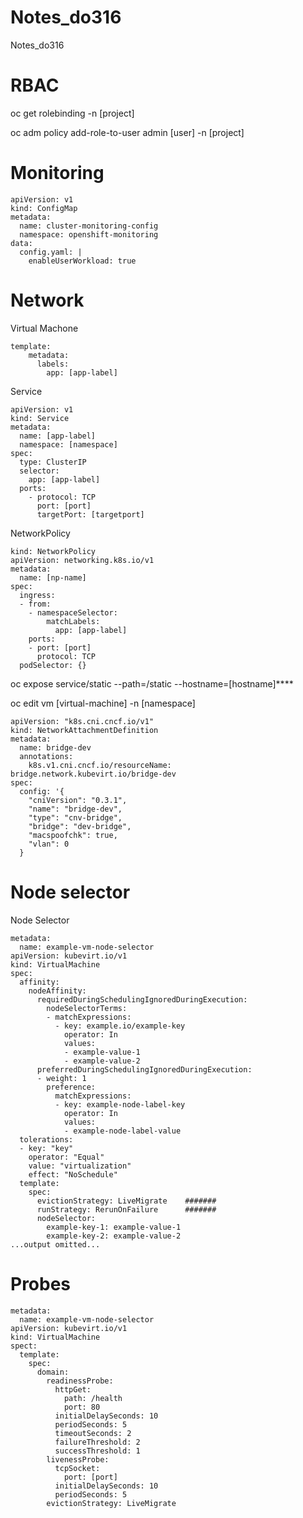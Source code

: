 # Notes_do316
Notes_do316

# RBAC

oc get rolebinding -n [project]

oc adm policy add-role-to-user admin [user] -n [project]


# Monitoring

```ConfigMap
apiVersion: v1
kind: ConfigMap
metadata:
  name: cluster-monitoring-config
  namespace: openshift-monitoring
data:
  config.yaml: |
    enableUserWorkload: true
```


# Network

Virtual Machone

```virtualMachine
template:
    metadata:
      labels:
        app: [app-label]
```

Service

```service
apiVersion: v1
kind: Service
metadata:
  name: [app-label]
  namespace: [namespace]
spec:
  type: ClusterIP
  selector:
    app: [app-label]
  ports:
    - protocol: TCP
      port: [port]
      targetPort: [targetport]
```

NetworkPolicy

```service
kind: NetworkPolicy
apiVersion: networking.k8s.io/v1
metadata:
  name: [np-name]
spec:
  ingress:
  - from:
    - namespaceSelector:
        matchLabels:
          app: [app-label]
    ports:
    - port: [port]
      protocol: TCP
  podSelector: {}
```

oc expose service/static --path=/static --hostname=[hostname]****

oc edit vm [virtual-machine] -n [namespace]

```ǹetwork
apiVersion: "k8s.cni.cncf.io/v1"
kind: NetworkAttachmentDefinition
metadata:
  name: bridge-dev  
  annotations:
    k8s.v1.cni.cncf.io/resourceName: bridge.network.kubevirt.io/bridge-dev 
spec:
  config: '{
    "cniVersion": "0.3.1",
    "name": "bridge-dev",  
    "type": "cnv-bridge",  
    "bridge": "dev-bridge", 
    "macspoofchk": true, 
    "vlan": 0 
  }
```
# Node selector

Node Selector
```
metadata:
  name: example-vm-node-selector
apiVersion: kubevirt.io/v1
kind: VirtualMachine
spec:
  affinity:
    nodeAffinity:
      requiredDuringSchedulingIgnoredDuringExecution:
        nodeSelectorTerms:
        - matchExpressions:
          - key: example.io/example-key
            operator: In
            values:
            - example-value-1
            - example-value-2
      preferredDuringSchedulingIgnoredDuringExecution:
      - weight: 1
        preference:
          matchExpressions:
          - key: example-node-label-key
            operator: In
            values:
            - example-node-label-value
  tolerations:
  - key: "key"
    operator: "Equal"
    value: "virtualization"
    effect: "NoSchedule"
  template:
    spec:
      evictionStrategy: LiveMigrate    #######
      runStrategy: RerunOnFailure      #######
      nodeSelector:
        example-key-1: example-value-1
        example-key-2: example-value-2
...output omitted...
```

# Probes

```probes
metadata:
  name: example-vm-node-selector
apiVersion: kubevirt.io/v1
kind: VirtualMachine
spect:
  template:
    spec:
      domain:
        readinessProbe:
          httpGet:
            path: /health
            port: 80
          initialDelaySeconds: 10
          periodSeconds: 5
          timeoutSeconds: 2
          failureThreshold: 2
          successThreshold: 1
        livenessProbe:
          tcpSocket:
            port: [port]
          initialDelaySeconds: 10
          periodSeconds: 5
        evictionStrategy: LiveMigrate
```

